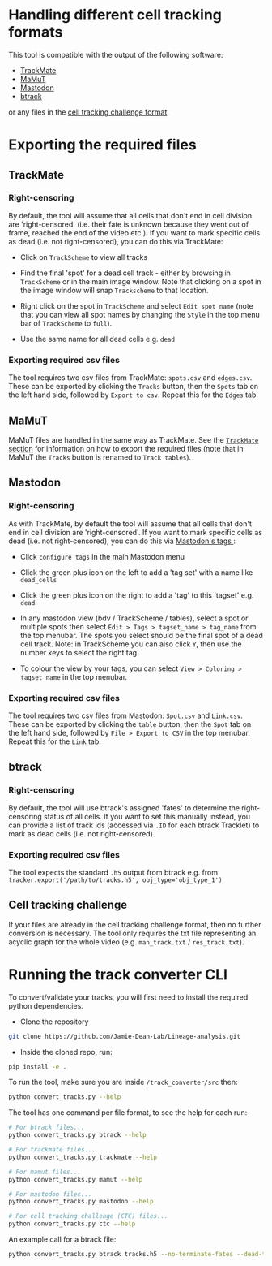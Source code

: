 # Handling different cell tracking formats

This tool is compatible with the output of the following software:
- [TrackMate](https://imagej.net/plugins/trackmate/)
- [MaMuT](https://imagej.net/plugins/mamut/)
- [Mastodon](https://imagej.net/plugins/mastodon)
- [btrack](https://btrack.readthedocs.io/en/latest/)

or any files in the [cell tracking challenge format](https://celltrackingchallenge.net/datasets/).

# Exporting the required files

## TrackMate

### Right-censoring

By default, the tool will assume that all cells that don't end in cell division are 'right-censored' (i.e. their fate 
is unknown because they went out of frame, reached the end of the video etc.). If you want to mark specific cells as 
dead (i.e. not right-censored), you can do this via TrackMate:

- Click on `TrackScheme` to view all tracks
  
- Find the final 'spot' for a dead cell track - either by browsing in `TrackScheme` or in the main image window. 
  Note that clicking on a spot in the image window will snap `Trackscheme` to that location.
  
- Right click on the spot in `TrackScheme` and select `Edit spot name` (note that you can view all spot names by 
  changing the `Style` in the top menu bar of `TrackScheme` to `full`).
  
- Use the same name for all dead cells e.g. `dead`

### Exporting required csv files

The tool requires two csv files from TrackMate: `spots.csv` and `edges.csv`. These can be exported by clicking the 
`Tracks` button, then the `Spots` tab on the left hand side, followed by `Export to csv`. 
Repeat this for the `Edges` tab.


## MaMuT

MaMuT files are handled in the same way as TrackMate. See the [`TrackMate` section](#trackmate) for information on how 
to export the required files (note that in MaMuT the `Tracks` button is renamed to `Track tables`).

## Mastodon

### Right-censoring

As with TrackMate, by default the tool will assume that all cells that don't end in cell division are 'right-censored'.
If you want to mark specific cells as dead (i.e. not right-censored), you can do this via [Mastodon's tags
](https://mastodon.readthedocs.io/en/latest/docs/partA/numerical_features_tags_the_table_view.html#tags-and-tag-sets):

- Click `configure tags` in the main Mastodon menu

- Click the green plus icon on the left to add a 'tag set' with a name like `dead_cells`
  
- Click the green plus icon on the right to add a 'tag' to this 'tagset' e.g. `dead`

- In any mastodon view (bdv / TrackScheme / tables), select a spot or multiple spots then select 
  `Edit > Tags > tagset_name > tag_name` from the top menubar. The spots you select should be the final spot of a dead 
  cell track. Note: in TrackScheme you can also click `Y`, then use the number keys to select the right tag.

- To colour the view by your tags, you can select `View > Coloring > tagset_name` in the top menubar.

### Exporting required csv files

The tool requires two csv files from Mastodon: `Spot.csv` and `Link.csv`. These can be exported by clicking the 
`table` button, then the `Spot` tab on the left hand side, followed by `File > Export to CSV` in the top menubar. 
Repeat this for the `Link` tab.

## btrack

### Right-censoring

By default, the tool will use btrack's assigned 'fates' to determine the right-censoring status of all cells. If you 
want to set this manually instead, you can provide a list of track ids (accessed via `.ID` for each btrack Tracklet) 
to mark as dead cells (i.e. not right-censored).

### Exporting required csv files

The tool expects the standard `.h5` output from btrack e.g. from 
`tracker.export('/path/to/tracks.h5', obj_type='obj_type_1')`


## Cell tracking challenge

If your files are already in the cell tracking challenge format, then no further conversion is necessary. The tool only 
requires the txt file representing an acyclic graph for the whole video (e.g. `man_track.txt` / `res_track.txt`).

# Running the track converter CLI

To convert/validate your tracks, you will first need to install the required python dependencies.

- Clone the repository
```bash
git clone https://github.com/Jamie-Dean-Lab/Lineage-analysis.git
```

- Inside the cloned repo, run:
```bash
pip install -e .
```

To run the tool, make sure you are inside `/track_converter/src` then:
```bash
python convert_tracks.py --help
```

The tool has one command per file format, to see the help for each run:
```bash
# For btrack files...
python convert_tracks.py btrack --help

# For trackmate files...
python convert_tracks.py trackmate --help

# For mamut files...
python convert_tracks.py mamut --help

# For mastodon files...
python convert_tracks.py mastodon --help

# For cell tracking challenge (CTC) files...
python convert_tracks.py ctc --help
```

An example call for a btrack file:
```bash
python convert_tracks.py btrack tracks.h5 --no-terminate-fates --dead-track-ids "[53, 49, 38]"
```

